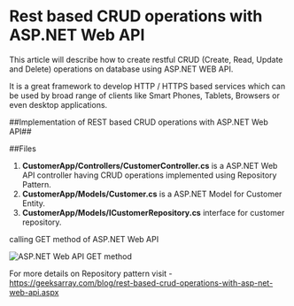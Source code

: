 # Rest based CRUD operations with ASP.NET Web API

This article will describe how to create restful CRUD (Create, Read, Update and Delete) operations on database using ASP.NET WEB API.

It is a great framework to develop HTTP / HTTPS based services which can be used by broad range of clients like Smart Phones, Tablets, Browsers or even desktop applications. 

##Implementation of REST based CRUD operations with ASP.NET Web API##

##Files

1. **CustomerApp/Controllers/CustomerController.cs** is a ASP.NET Web API controller having CRUD operations implemented using Repository Pattern.
1. **CustomerApp/Models/Customer.cs** is a ASP.NET Model for Customer Entity.
1. **CustomerApp/Models/ICustomerRepository.cs** interface for customer repository.

calling GET method of ASP.NET Web API

![ASP.NET Web API GET method](http://dotnetmentors.com/Images/restful-crud-operation-for-getallcustomers.png)

For more details on Repository pattern visit - https://geeksarray.com/blog/rest-based-crud-operations-with-asp-net-web-api.aspx
